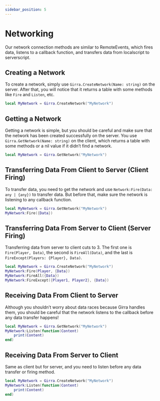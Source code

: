```yaml
---
sidebar_position: 5
---
```

# Networking

Our network connection methods are similar to RemoteEvents, which fires data, listens to a callback function, and transfers data from localscript to serverscript.

## Creating a Network

To create a network, simply use `Girra.CreateNetwork(Name: string)` on the server. After that, you will notice that it returns a table with some methods like `Fire` and `Listen`, etc.

```lua
local MyNetwork = Girra.CreateNetwork("MyNetwork")
```

## Getting a Network

Getting a network is simple, but you should be careful and make sure that the network has been created successfully on the server. You use `Girra.GetNetwork(Name: string)` on the client, which returns a table with some methods or a nil value if it didn’t find a network.

```lua
local MyNetwork = Girra.GetNetwork("MyNetwork")
```

## Transferring Data From Client to Server (Client Firing)

To transfer data, you need to get the network and use `Network:Fire(Data: any | {any})` to transfer data. But before that, make sure the network is listening to any callback function.

```lua
local MyNetwork = Girra.GetNetwork("MyNetwork")
MyNetwork:Fire({Data})
```

## Transferring Data From Server to Client (Server Firing)

Transferring data from server to client cuts to 3. The first one is `Fire(Player, Data)`, the second is `FireAll(Data)`, and the last is `FireExcept(Players: {Player}, Data)`.

```lua
local MyNetwork = Girra.CreateNetwork("MyNetwork")
MyNetwork:Fire(Player, {Data})
MyNetwork:FireAll({Data})
MyNetwork:FireExcept({Player1, Player2}, {Data})
```

## Receiving Data From Client to Server

Although you shouldn’t worry about data races because Girra handles them, you should be careful that the network listens to the callback before any data transfer happens!

```lua
local MyNetwork = Girra.GetNetwork("MyNetwork")
MyNetwork:Listen(function(Content)
    print(Content)
end)
```

## Receiving Data From Server to Client

Same as client but for server, and you need to listen before any data transfer or firing method.
```lua
local MyNetwork = Girra.CreateNetwork("MyNetwork")
MyNetwork:Listen(function(Content)
    print(Content)
end)
```
